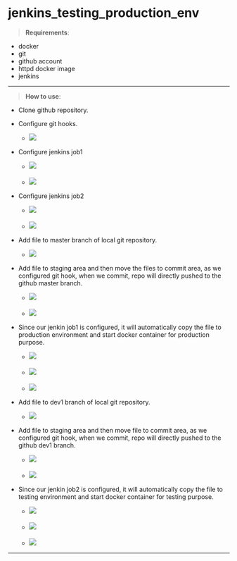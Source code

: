 # jenkins_testing_production_env
> **Requirements**:
* docker
* git
* github account
* httpd docker image
* jenkins
***
>**How to use**:
* Clone github repository.
* Configure git hooks.

  * ![](Images/2.jpg)

* Configure jenkins job1

  * ![](Images/8.jpg)
  <br><br>
  * ![](Images/9.jpg)

* Configure jenkins job2

  * ![](Images/16.jpg)
  <br><br>
  * ![](Images/17.jpg)

* Add file to master branch of local git repository.

  * ![](Images/1.jpg)

* Add file to staging area and then move the files to commit area, as we configured git hook, when we commit, repo will directly pushed to the github master branch.

  * ![](Images/3.jpg)
  <br><br>
  * ![](Images/4.jpg)

* Since our jenkin job1 is configured, it will automatically copy the file to production environment and start docker container for production purpose.

  * ![](Images/5.jpg)
  <br><br>
  * ![](Images/6.jpg)
  <br><br>
  * ![](Images/7.jpg)
  
* Add file to dev1 branch of local git repository.

  * ![](Images/10.jpg)
  
* Add file to staging area and then move file to commit area, as we configured git hook, when we commit, repo will directly pushed to the github dev1 branch.

  * ![](Images/11.jpg)
  <br><br>
  * ![](Images/12.jpg)
  
* Since our jenkin job2 is configured, it will automatically copy the file to testing environment and start docker container for testing purpose.

  * ![](Images/13.jpg)
  <br><br>
  * ![](Images/14.jpg)
  <br><br>
  * ![](Images/15.jpg)
***